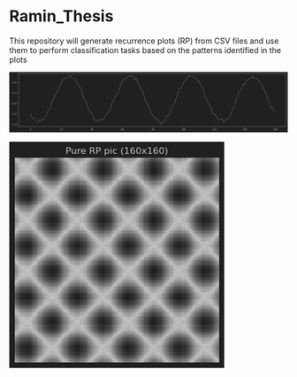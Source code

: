 # Ramin_Thesis

This repository will generate recurrence plots (RP) from CSV files
and use them to perform classification tasks based on the patterns identified in the plots

![Image2](https://github.com/Ramineon/Ramin_Thesis/blob/main/pic/2.jpg)

![My Image](https://github.com/Ramineon/Ramin_Thesis/blob/main/pic/photo_2024-12-02_18-59-40.jpg)